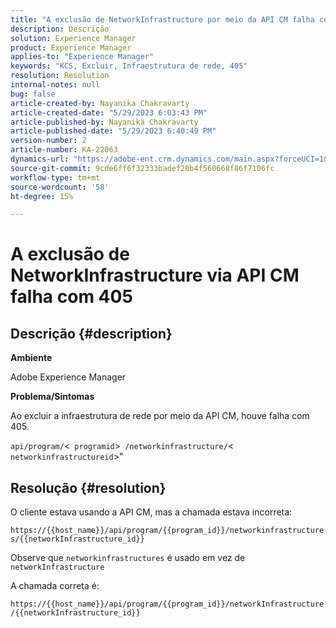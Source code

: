 ```yaml
---
title: "A exclusão de NetworkInfrastructure por meio da API CM falha com 405"
description: Descrição
solution: Experience Manager
product: Experience Manager
applies-to: "Experience Manager"
keywords: "KCS, Excluir, Infraestrutura de rede, 405"
resolution: Resolution
internal-notes: null
bug: false
article-created-by: Nayanika Chakravarty
article-created-date: "5/29/2023 6:03:43 PM"
article-published-by: Nayanika Chakravarty
article-published-date: "5/29/2023 6:40:49 PM"
version-number: 2
article-number: KA-22063
dynamics-url: "https://adobe-ent.crm.dynamics.com/main.aspx?forceUCI=1&pagetype=entityrecord&etn=knowledgearticle&id=04918225-4bfe-ed11-8f6e-6045bd006793"
source-git-commit: 9cde6ff6f32333badef20b4f560668f86f7106fc
workflow-type: tm+mt
source-wordcount: '58'
ht-degree: 15%

---
```


# A exclusão de NetworkInfrastructure via API CM falha com 405

## Descrição {#description}


<b>Ambiente</b>

Adobe Experience Manager

<b>Problema/Sintomas</b>

Ao excluir a infraestrutura de rede por meio da API CM, houve falha com 405.

`api/program/`&lt;` programid`>` /networkinfrastructure/`&lt;` networkinfrastructureid`>&quot;


## Resolução {#resolution}


O cliente estava usando a API CM, mas a chamada estava incorreta:

`https://{{host_name}}/api/program/{{program_id}}/networkinfrastructures/{{networkInfrastructure_id}}`

Observe que `networkinfrastructures` é usado em vez de `networkInfrastructure`

A chamada correta é:

`https://{{host_name}}/api/program/{{program_id}}/networkInfrastructure /{{networkInfrastructure_id}}`

